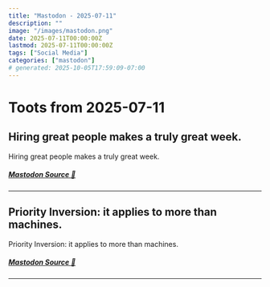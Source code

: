 ```yaml
---
title: "Mastodon - 2025-07-11"
description: ""
image: "/images/mastodon.png"
date: 2025-07-11T00:00:00Z
lastmod: 2025-07-11T00:00:00Z
tags: ["Social Media"]
categories: ["mastodon"]
# generated: 2025-10-05T17:59:09-07:00
---
```


# Toots from 2025-07-11

## Hiring great people makes a truly great week.

Hiring great people makes a truly great week.

##### [Mastodon Source 🐘](https://hachyderm.io/@mweagle/114836725301575170)

---

## Priority Inversion: it applies to more than machines.

Priority Inversion: it applies to more than machines.

##### [Mastodon Source 🐘](https://hachyderm.io/@mweagle/114832334068057196)

---

